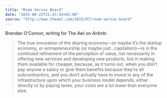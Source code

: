 ```yaml
---
title: "Room Versus Board"
date: "2015-08-22T21:43:34+02:00"
source: "http://www.theawl.com/2015/07/room-versus-board"
---
```


Brendan O'Connor, writing for The Awl on Airbnb:

> The true innovation of the sharing economy—or maybe it’s the startup economy, or entrepreneurship (or maybe just…capitalism)—is in the continued refinement of the perception of value, not necessarily in offering new services and developing new products, but in making them available for cheaper, because, as it turns out, when you don’t pay anyone a salary or give them benefits because they’re all subcontractors, and you don’t actually have to invest in any of the infrastructure upon which your business model depends, either directly or by paying taxes, your costs are a lot lower than everyone else.
